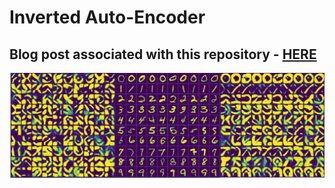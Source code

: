 # Inverted Auto-Encoder

## Blog post associated with this repository - [HERE](https://ichko.github.io/%D0%B5mergent-structures-in-robust-message-passing)

![mnist reconstruction and glyphs](./assets/mnist-reconstruction.png)

